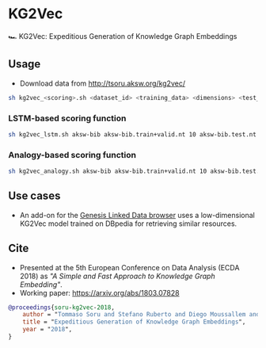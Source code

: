 # KG2Vec
🏎 KG2Vec: Expeditious Generation of Knowledge Graph Embeddings

## Usage

* Download data from http://tsoru.aksw.org/kg2vec/

```bash
sh kg2vec_<scoring>.sh <dataset_id> <training_data> <dimensions> <test_data> <verbalization_type> <neg_sampling> <training_epochs>
```

### LSTM-based scoring function
```bash
sh kg2vec_lstm.sh aksw-bib aksw-bib.train+valid.nt 10 aksw-bib.test.nt output random 100
```

### Analogy-based scoring function
```bash
sh kg2vec_analogy.sh aksw-bib aksw-bib.train+valid.nt 10 aksw-bib.test.nt output
```

## Use cases

* An add-on for the [Genesis Linked Data browser](https://github.com/dice-group/GENESIS/tree/diesel) uses a low-dimensional KG2Vec model trained on DBpedia for retrieving similar resources.

## Cite

* Presented at the 5th European Conference on Data Analysis (ECDA 2018) as _"A Simple and Fast Approach to Knowledge Graph Embedding"_.
* Working paper: https://arxiv.org/abs/1803.07828

```bib
@proceedings{soru-kg2vec-2018,
    author = "Tommaso Soru and Stefano Ruberto and Diego Moussallem and Edgard Marx and Diego Esteves and Axel-Cyrille {Ngonga Ngomo}",
    title = "Expeditious Generation of Knowledge Graph Embeddings",
    year = "2018",
}
```
